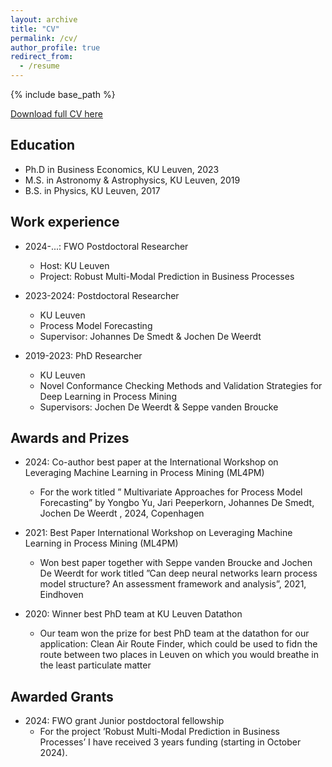 ```yaml
---
layout: archive
title: "CV"
permalink: /cv/
author_profile: true
redirect_from:
  - /resume
---
```


{% include base_path %}

[Download full CV here](https://jaripeeperkorn.github.io/files/CV.pdf)

## Education

* Ph.D in Business Economics, KU Leuven, 2023 
* M.S. in Astronomy & Astrophysics, KU Leuven, 2019
* B.S. in Physics, KU Leuven, 2017

## Work experience

* 2024-...: FWO Postdoctoral Researcher
  * Host: KU Leuven
  * Project: Robust Multi-Modal Prediction in Business Processes  

* 2023-2024: Postdoctoral Researcher
  * KU Leuven
  * Process Model Forecasting
  * Supervisor: Johannes De Smedt & Jochen De Weerdt

* 2019-2023: PhD Researcher
  * KU Leuven
  * Novel Conformance Checking Methods and Validation Strategies for Deep Learning in Process Mining
  * Supervisors: Jochen De Weerdt & Seppe vanden Broucke

## Awards and Prizes

* 2024: Co-author best paper at the International Workshop on Leveraging Machine Learning in Process Mining (ML4PM)  
  * For the work titled ” Multivariate Approaches for Process Model Forecasting” by Yongbo Yu, Jari Peeperkorn, Johannes De Smedt, Jochen De Weerdt , 2024, Copenhagen

* 2021: Best Paper International Workshop on Leveraging Machine Learning in Process Mining (ML4PM)
  * Won best paper together with Seppe vanden Broucke and Jochen De Weerdt for work titled ”Can deep neural networks learn process model structure? An assessment framework and analysis”, 2021, Eindhoven

* 2020: Winner best PhD team at KU Leuven Datathon 
  * Our team won the prize for best PhD team at the datathon for our application: Clean Air Route Finder, which could be used to fidn the route between two places in Leuven on which you would breathe in the least particulate matter

## Awarded Grants

* 2024: FWO grant Junior postdoctoral fellowship
  * For the project ’Robust Multi-Modal Prediction in Business Processes’ I have received 3 years funding (starting in October 2024).
